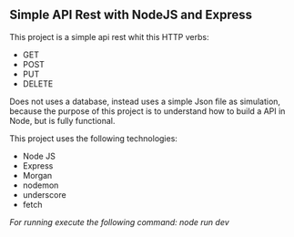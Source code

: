 ## Simple API Rest with NodeJS and Express

This project is a simple api rest whit this HTTP verbs:
+ GET
+ POST
+ PUT
+ DELETE

Does not uses a database, instead uses a simple Json file as simulation, because the purpose of this project is to understand how to build a API in Node, but is fully functional.

This project uses the following technologies:

+ Node JS
+ Express
+ Morgan
+ nodemon
+ underscore
+ fetch


*For running execute the following command: node run dev*


